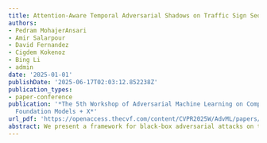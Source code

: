 ```yaml
---
title: Attention-Aware Temporal Adversarial Shadows on Traffic Sign Sequences
authors:
- Pedram MohajerAnsari
- Amir Salarpour
- David Fernandez
- Cigdem Kokenoz
- Bing Li
- admin
date: '2025-01-01'
publishDate: '2025-06-17T02:03:12.852238Z'
publication_types:
- paper-conference
publication: '*The 5th Workshop of Adversarial Machine Learning on Computer Vision:
  Foundation Models + X*'
url_pdf: 'https://openaccess.thecvf.com/content/CVPR2025W/AdvML/papers/MohajerAnsari_Attention-Aware_Temporal_Adversarial_Shadows_on_Traffic_Sign_Sequences_CVPRW_2025_paper.pdf'
abstract: We present a framework for black-box adversarial attacks on traffic signs using dynamic, temporally coherent shadows. Unlike prior work that focuses on single-image attacks or relies on conspicuous physical artifacts, our method operates over entire image sequences, mimicking realistic scenarios where a traffic sign is observed from varying distances. We design a non-differentiable shadow generator that casts a single fixed-shape, fixed-opacity shadow whose spatial scale evolves over time to simulate natural environmental shading. A genetic algorithm is used to optimize shadow geometry and opacity, guided by a dual loss that jointly maximizes classification error and visual attention disruption. Attention perturbation is measured using DINO ViT attention maps between clean and shadowed frames. Evaluated on the GTSRB dataset, our method achieves a sequence-level attack success rate (SL-ASR) — defined as the percentage of sequences where at least τ out of T frames are misclassified — ranging from 52.3% to 87.5%, depending on the threshold and shadow type. Furthermore, incorporating attention supervision yields consistent SL-ASR gains of 11–18% over purely classification-based attacks
---
```


